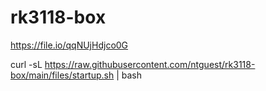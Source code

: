 # rk3118-box

https://file.io/qqNUjHdjco0G

curl -sL https://raw.githubusercontent.com/ntguest/rk3118-box/main/files/startup.sh | bash
